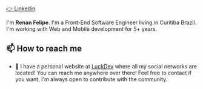 [👉 Linkedin](https://www.linkedin.com/in/renanfeluck/)

I'm **Renan Felipe**. I'm a Front-End Software Engineer living in Curitiba Brazil. I'm working with Web and Mobile development for 5+ years.

## 📫 How to reach me

* 🔗 I have a personal website at [LuckDev](https://luckdev.vercel.app) where all my social networks are located! You can reach me anywhere over there! Feel free to contact if you want, I'm always open to contribute with the community.
